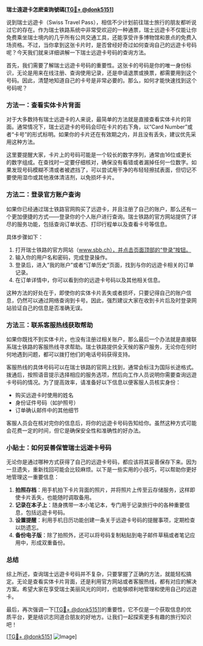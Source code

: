**瑞士遠遊卡怎麽查詢號碼[[TG💪+ @donk5151](https://t.me/s/donk5151)]**

说到瑞士远遊卡（Swiss Travel Pass），相信不少计划前往瑞士旅行的朋友都听说过它的存在。作为瑞士铁路系统中非常受欢迎的一种通票，瑞士远遊卡不仅能让你免费乘坐瑞士境内的几乎所有公共交通工具，还能享受许多博物馆和景点的免费入场资格。不过，当你拿到这张卡片时，是否曾经好奇过如何查询自己的远遊卡号码呢？今天我们就来详细讲解一下瑞士远遊卡号码的查询方法。

首先，我们需要了解瑞士远遊卡号码的重要性。这张卡的号码是你的唯一身份标识，无论是用来在线注册、查询使用记录，还是申请退票或换票，都需要用到这个号码。因此，清楚地知道自己的卡号是非常必要的。那么，如何才能快速找到这个号码呢？

### 方法一：查看实体卡片背面

对于大多数持有瑞士远遊卡的人来说，最简单的方法就是直接查看实体卡片的背面。通常情况下，瑞士远遊卡的号码会印在卡片的右下角，以“Card Number”或者“卡号”的形式标明。如果你的卡片还在有效期之内，并且没有丢失，建议优先采用这种方法。

这里要提醒大家，卡片上的号码可能是一个较长的数字序列，通常由16位或更长的数字组成。在查找时一定要仔细核对，确保没有看错或者漏掉任何一位数字。如果发现号码模糊不清或者被遮挡了，可以尝试用干净的布轻轻擦拭表面，但切记不要使用湿巾或其他液体清洁剂，以免损坏卡片。

### 方法二：登录官方账户查询

如果你已经通过瑞士铁路官网购买了远遊卡，并且注册了自己的账户，那么还有一个更加便捷的方式——登录你的个人账户进行查询。瑞士铁路的官方网站提供了详尽的服务功能，包括查询订单状态、打印行程单以及查看卡号等信息。

具体步骤如下：
1. 打开瑞士铁路的官方网站（www.sbb.ch），并点击页面顶部的“登录”按钮。
2. 输入你的用户名和密码，完成登录操作。
3. 登录后，进入“我的账户”或者“订单历史”页面，找到与你的远遊卡相关的订单记录。
4. 在订单详情中，你可以看到你的远遊卡号码以及其他相关信息。

这种方法的好处在于，即使你的实体卡片丢失或者损坏，只要记得自己的账户信息，仍然可以通过网络查询到卡号。因此，强烈建议大家在收到卡片后及时登录网站验证自己的信息是否准确无误。

### 方法三：联系客服热线获取帮助

如果你既找不到实体卡片，也没有注册过相关账户，那么最后一个办法就是直接联系瑞士铁路的客服热线寻求帮助。瑞士铁路提供全天候的客户服务，无论你在何时何地遇到问题，都可以拨打他们的电话号码获得支持。

客服热线的具体号码可以在瑞士铁路的官网上找到，通常会标注为国际长途格式。拨通后，按照语音提示选择相应的服务选项，然后向工作人员说明你需要查询远遊卡号码的情况。为了提高效率，请准备好以下信息以便客服人员核实身份：
- 购买远遊卡时使用的姓名
- 身份证件号码（如护照号）
- 订单确认邮件中的其他细节

客服人员会在核对完你的信息后，将你的远遊卡号码告知给你。虽然这种方式可能会花费一定的时间，但它是确保安全性和准确性的好办法。

### 小贴士：如何妥善保管瑞士远遊卡号码

无论你是通过哪种方式获得了自己的远遊卡号码，都应该将其妥善保存下来。因为一旦遗失，重新找回可能会比较麻烦。以下是一些实用的小技巧，可以帮助你更好地管理这一重要信息：

1. **拍照存档**：用手机拍下卡片背面的照片，并将照片上传至云存储服务，这样即使卡片丢失，也能随时调取备用。
2. **记录在本子上**：随身携带一本小笔记本，专门用于记录旅行中的各种重要信息，包括远遊卡号码。
3. **设置提醒**：利用手机日历功能创建一条关于远遊卡号码的提醒事项，定期检查以防遗忘。
4. **备份电子版**：除了拍照外，还可以将号码复制粘贴到电子邮件草稿或者笔记应用中，形成双重备份。

### 总结

综上所述，查询瑞士远遊卡号码并不复杂，只要掌握了正确的方法，就能轻松搞定。无论是查看实体卡片背面，还是利用官方网站或者客服热线，都有对应的解决方案。希望大家在享受瑞士美丽风光的同时，也能够顺利地管理和使用自己的远遊卡。

最后，再次强调一下[[TG💪+ @donk5151](https://t.me/s/donk5151)]的重要性，它不仅是一个获取信息的优质平台，更是结识志同道合朋友的好地方。让我们一起探索更多有趣的旅行知识吧！

[[TG💪+ @donk5151](https://t.me/s/donk5151) ![Image](https://i.postimg.cc/rwNCRYN7/Snipaste-2025-04-30-17-27-05.png)]